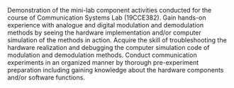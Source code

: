Demonstration of the mini-lab component activities conducted for the course of Communication Systems Lab (19CCE382). Gain hands-on experience with analogue and digital modulation and demodulation methods by seeing the hardware implementation and/or computer simulation of the methods in action. Acquire the skill of troubleshooting the hardware realization and debugging the computer simulation code of modulation and demodulation methods. Conduct communication experiments in an organized manner by thorough pre-experiment preparation including gaining knowledge about the hardware components and/or software functions.
